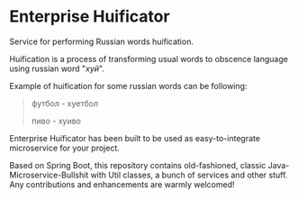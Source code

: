 # Enterprise Huificator

Service for performing Russian words huification.

Huification is a process of transforming usual words to obscence language using russian word "_хуй_".

Example of huification for some russian words can be following:
> футбол - хуетбол
> 
> пиво - хуиво

Enterprise Huificator has been built to be used as easy-to-integrate microservice for your project.

Based on Spring Boot, this repository contains old-fashioned, classic Java-Microservice-Bullshit with Util classes, 
a bunch of services and other stuff. Any contributions and enhancements are warmly welcomed!